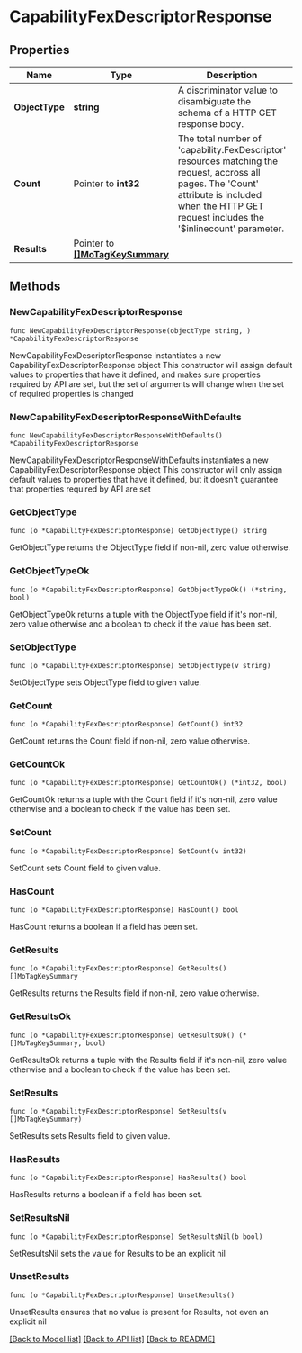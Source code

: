 # CapabilityFexDescriptorResponse

## Properties

Name | Type | Description | Notes
------------ | ------------- | ------------- | -------------
**ObjectType** | **string** | A discriminator value to disambiguate the schema of a HTTP GET response body. | 
**Count** | Pointer to **int32** | The total number of &#39;capability.FexDescriptor&#39; resources matching the request, accross all pages. The &#39;Count&#39; attribute is included when the HTTP GET request includes the &#39;$inlinecount&#39; parameter. | [optional] 
**Results** | Pointer to [**[]MoTagKeySummary**](MoTagKeySummary.md) |  | [optional] 

## Methods

### NewCapabilityFexDescriptorResponse

`func NewCapabilityFexDescriptorResponse(objectType string, ) *CapabilityFexDescriptorResponse`

NewCapabilityFexDescriptorResponse instantiates a new CapabilityFexDescriptorResponse object
This constructor will assign default values to properties that have it defined,
and makes sure properties required by API are set, but the set of arguments
will change when the set of required properties is changed

### NewCapabilityFexDescriptorResponseWithDefaults

`func NewCapabilityFexDescriptorResponseWithDefaults() *CapabilityFexDescriptorResponse`

NewCapabilityFexDescriptorResponseWithDefaults instantiates a new CapabilityFexDescriptorResponse object
This constructor will only assign default values to properties that have it defined,
but it doesn't guarantee that properties required by API are set

### GetObjectType

`func (o *CapabilityFexDescriptorResponse) GetObjectType() string`

GetObjectType returns the ObjectType field if non-nil, zero value otherwise.

### GetObjectTypeOk

`func (o *CapabilityFexDescriptorResponse) GetObjectTypeOk() (*string, bool)`

GetObjectTypeOk returns a tuple with the ObjectType field if it's non-nil, zero value otherwise
and a boolean to check if the value has been set.

### SetObjectType

`func (o *CapabilityFexDescriptorResponse) SetObjectType(v string)`

SetObjectType sets ObjectType field to given value.


### GetCount

`func (o *CapabilityFexDescriptorResponse) GetCount() int32`

GetCount returns the Count field if non-nil, zero value otherwise.

### GetCountOk

`func (o *CapabilityFexDescriptorResponse) GetCountOk() (*int32, bool)`

GetCountOk returns a tuple with the Count field if it's non-nil, zero value otherwise
and a boolean to check if the value has been set.

### SetCount

`func (o *CapabilityFexDescriptorResponse) SetCount(v int32)`

SetCount sets Count field to given value.

### HasCount

`func (o *CapabilityFexDescriptorResponse) HasCount() bool`

HasCount returns a boolean if a field has been set.

### GetResults

`func (o *CapabilityFexDescriptorResponse) GetResults() []MoTagKeySummary`

GetResults returns the Results field if non-nil, zero value otherwise.

### GetResultsOk

`func (o *CapabilityFexDescriptorResponse) GetResultsOk() (*[]MoTagKeySummary, bool)`

GetResultsOk returns a tuple with the Results field if it's non-nil, zero value otherwise
and a boolean to check if the value has been set.

### SetResults

`func (o *CapabilityFexDescriptorResponse) SetResults(v []MoTagKeySummary)`

SetResults sets Results field to given value.

### HasResults

`func (o *CapabilityFexDescriptorResponse) HasResults() bool`

HasResults returns a boolean if a field has been set.

### SetResultsNil

`func (o *CapabilityFexDescriptorResponse) SetResultsNil(b bool)`

 SetResultsNil sets the value for Results to be an explicit nil

### UnsetResults
`func (o *CapabilityFexDescriptorResponse) UnsetResults()`

UnsetResults ensures that no value is present for Results, not even an explicit nil

[[Back to Model list]](../README.md#documentation-for-models) [[Back to API list]](../README.md#documentation-for-api-endpoints) [[Back to README]](../README.md)


